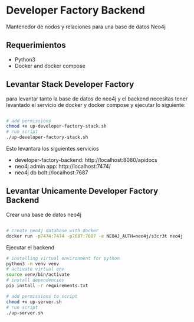 # Developer Factory Backend

Mantenedor de nodos y relaciones para una base de datos Neo4j

## Requerimientos
* Python3
* Docker and docker compose

## Levantar Stack Developer Factory

para levantar tanto la base de datos de neo4j y el backend necesitas tener levantado el servicio de docker y docker compose y ejecutar lo siguiente:

```bash

# add permissions
chmod +x up-developer-factory-stack.sh
# run script
./up-developer-factory-stack.sh

```

Esto levantara los siguientes servicios

* developer-factory-backend: http://localhost:8080/apidocs
* neo4j admin app: http://localhost:7474/
* neo4j db bolt://localhost:7687

## Levantar Unicamente Developer Factory Backend

Crear una base de datos neo4j
```bash

# create neo4j database with docker
docker run -p7474:7474 -p7687:7687 -e NEO4J_AUTH=neo4j/s3cr3t neo4j

```

Ejecutar el backend

```bash
# installing virtual environment for python 
python3 -m venv venv 
# activate virtual env
source venv/bin/activate
# install dependencies
pip install -r requirements.txt

# add permissions to script
chmod +x up-server.sh
# run script
./up-server.sh

```


